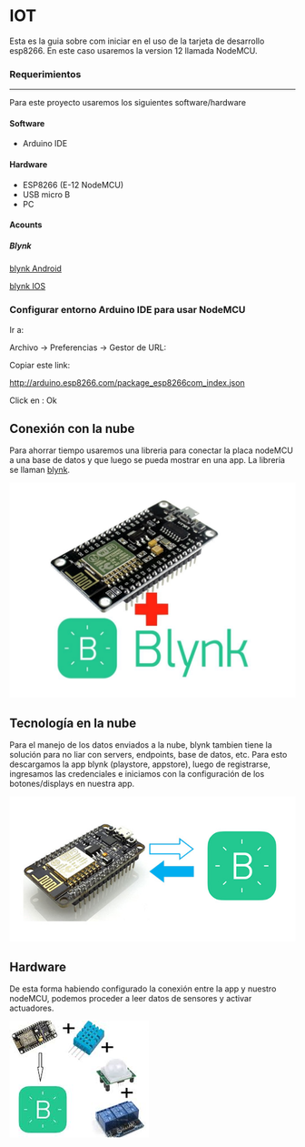 # IOT

Esta es la guia sobre com iniciar en el uso de la tarjeta de desarrollo esp8266. En este caso usaremos la version 12 llamada NodeMCU.

### Requerimientos
----
Para este proyecto usaremos los siguientes software/hardware

#### Software
- Arduino IDE

#### Hardware
- ESP8266 (E-12 NodeMCU)
- USB micro B
- PC

#### Acounts

##### Blynk

[blynk Android](https://play.google.com/store/apps/details?id=cc.blynk&hl=en_US)

[blynk IOS](https://apps.apple.com/us/app/blynk-iot-for-arduino-esp32/id808760481)

### Configurar entorno Arduino IDE para usar NodeMCU
Ir a:

Archivo -> Preferencias -> Gestor de URL:

Copiar este link:

http://arduino.esp8266.com/package_esp8266com_index.json

Click en : Ok

## Conexión con la nube

Para ahorrar tiempo usaremos una libreria para conectar la placa nodeMCU a una base de datos y que luego se pueda mostrar en una app. La libreria se llaman [blynk](https://blynk.io/).

![Blynk logo](/img/node+blynk.jpg)

## Tecnología en la nube
Para el manejo de los datos enviados a la nube, blynk tambien tiene la solución para no liar con servers, endpoints, base de datos, etc.
Para esto descargamos la app blynk (playstore, appstore), luego de registrarse, ingresamos las credenciales e iniciamos con la configuración de los botones/displays en nuestra app.

![Blynk conec](/img/node+blynk2.jpg)

## Hardware

De esta forma habiendo configurado la conexión entre la app y nuestro nodeMCU, podemos proceder a leer datos de sensores y activar actuadores.

![Blynk final](/img/node+blynk+sensors.jpg)
